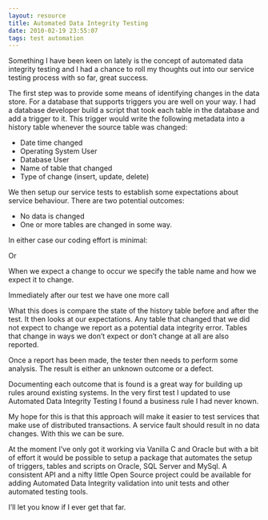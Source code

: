```yaml
---
layout: resource
title: Automated Data Integrity Testing
date: 2010-02-19 23:55:07
tags: test automation
---
```

Something I have been keen on lately is the concept of automated data integrity testing and I had a chance to roll my thoughts out into our service testing process with so far, great success.

The first step was to provide some means of identifying changes in the data store. For a database that supports triggers you are well on your way. I had a database developer build a script that took each table in the database and add a trigger to it. This trigger would write the following metadata into a history table whenever the source table was changed:
<ul>
	<li>Date time changed</li>
	<li>Operating System User</li>
	<li>Database User</li>
	<li>Name of table that changed</li>
	<li>Type of change (insert, update, delete)</li>
</ul>
We then setup our service tests to establish some expectations about service behaviour. There are two potential outcomes:
<ul>
	<li>No data is changed</li>
	<li>One or more tables are changed in some way.</li>
</ul>
In either case our coding effort is minimal:

<code id="gist-7447486" data-file="1.c"></code>

Or

<code id="gist-7447486" data-file="2.c"></code>

When we expect a change to occur we specify the table name and how we expect it to change.

Immediately after our test we have one more call

<code id="gist-7447486" data-file="3.c"></code>

What this does is compare the state of the history table before and after the test. It then looks at our expectations. Any table that changed that we did not expect to change we report as a potential data integrity error. Tables that change in ways we don’t expect or don’t change at all are also reported.

Once a report has been made, the tester then needs to perform some analysis. The result is either an unknown outcome or a defect.

Documenting each outcome that is found is a great way for building up rules around existing systems. In the very first test I updated to use Automated Data Integrity Testing I found a business rule I had never known.

My hope for this is that this approach will make it easier to test services that make use of distributed transactions. A service fault should result in no data changes. With this we can be sure.

At the moment I’ve only got it working via Vanilla C and Oracle but with a bit of effort it would be possible to setup a package that automates the setup of triggers, tables and scripts on Oracle, SQL Server and MySql. A consistent API and a nifty little Open Source project could be available for adding Automated Data Integrity validation into unit tests and other automated testing tools.

I’ll let you know if I ever get that far.